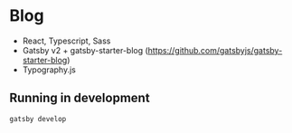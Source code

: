 # Blog
- React, Typescript, Sass
- Gatsby v2 + gatsby-starter-blog (https://github.com/gatsbyjs/gatsby-starter-blog)
- Typography.js

## Running in development
`gatsby develop`
